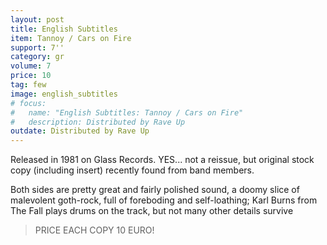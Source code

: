 ```yaml
---
layout: post
title: English Subtitles
item: Tannoy / Cars on Fire
support: 7''
category: gr
volume: 7
price: 10
tag: few
image: english_subtitles
# focus:
#   name: "English Subtitles: Tannoy / Cars on Fire"
#   description: Distributed by Rave Up
outdate: Distributed by Rave Up
---
```


Released in 1981 on Glass Records. YES... not a reissue, but original stock copy (including insert) recently found from band members.

Both sides are pretty great and fairly polished sound, a doomy slice of malevolent goth-rock, full of foreboding and self-loathing; Karl Burns from The Fall plays drums on the track, but not many other details survive

> PRICE EACH COPY 10 EURO!
